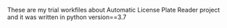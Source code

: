 These are my trial workfiles about Automatic License Plate Reader project and it was written in python version==3.7
